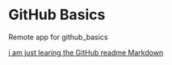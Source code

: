 GitHub Basics
=============

Remote app  for github_basics

[i am just learing the GitHub readme Markdown](http://www.gmail.com)

